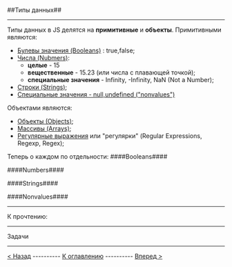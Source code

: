 ##Типы данных##

----------
Типы данных в JS делятся на **примитивные** и **объекты**. Примитивными являются:

 - [Булевы значения (Booleans)](#Booleans) : true,false;
 - [Числа (Nubmers)](#Numbers): 
	 - **целые** - 15 
	 -  **вещественные** - 15.23 (или числа с плавающей точкой);
	 - **специальные значения** - Infinity, -Infinity, NaN (Not a Number);
 - [Строки (Strings)](#Strings);
 - [Специальные значения - null,undefined ("nonvalues")](#Nonvalues)

Объектами являются:

 - [Объекты (Оbjects)](#Objects);
 - [Массивы (Arrays)](#Arrays);
 - [Регулярные выражения](#Regexp) или "регулярки" (Regular Expressions, Regexp, Regex);

 Теперь о каждом по отдельности:
 ####Booleans#### 

 ####Numbers#### 

 ####Strings#### 

 ####Nonvalues#### 


----------
К прочтению:


----------
Задачи


----------


[< Назад](1.About_js.md) ---------- [К оглавлению](README.md) ---------- [Вперед >](3.Data_types.md)
